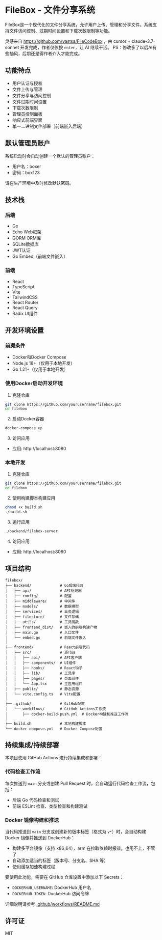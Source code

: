 # FileBox - 文件分享系统

FileBox是一个现代化的文件分享系统，允许用户上传、管理和分享文件。系统支持文件访问控制、过期时间设置和下载次数限制等功能。

灵感来自 https://github.com/vastsa/FileCodeBox ，由 cursor + claude-3.7-sonnet 开发完成，作者仅仅按 `enter`，让 AI 继续干活。
PS：修改多了以后AI有些抽风，后期还是得作者介入才能完成。

## 功能特点

- 用户认证与授权
- 文件上传与管理
- 文件分享与访问控制
- 文件过期时间设置
- 下载次数限制
- 管理员控制面板
- 响应式前端界面
- 单一二进制文件部署（前端嵌入后端）

## 默认管理员账户

系统启动时会自动创建一个默认的管理员账户：
- 用户名：boxer
- 密码：box123

请在生产环境中及时修改默认密码。

## 技术栈

### 后端
- Go
- Echo Web框架
- GORM ORM库
- SQLite数据库
- JWT认证
- Go Embed（前端文件嵌入）

### 前端
- React
- TypeScript
- Vite
- TailwindCSS
- React Router
- React Query
- Radix UI组件

## 开发环境设置

### 前提条件
- Docker和Docker Compose
- Node.js 18+（仅用于本地开发）
- Go 1.21+（仅用于本地开发）

### 使用Docker启动开发环境

1. 克隆仓库
```bash
git clone https://github.com/yourusername/filebox.git
cd filebox
```

2. 启动Docker容器
```bash
docker-compose up
```

3. 访问应用
- 应用: http://localhost:8080

### 本地开发

1. 克隆仓库
```bash
git clone https://github.com/yourusername/filebox.git
cd filebox
```

2. 使用构建脚本构建应用
```bash
chmod +x build.sh
./build.sh
```

3. 运行应用
```bash
./backend/filebox-server
```

4. 访问应用
- 应用: http://localhost:8080

## 项目结构

```
filebox/
├── backend/             # Go后端代码
│   ├── api/             # API处理器
│   ├── config/          # 配置
│   ├── middleware/      # 中间件
│   ├── models/          # 数据模型
│   ├── services/        # 业务逻辑
│   ├── filestore/       # 文件存储
│   ├── utils/           # 工具函数
│   ├── frontend_dist/   # 嵌入的前端构建产物
│   ├── main.go          # 入口文件
│   └── embed.go         # 前端文件嵌入
│
├── frontend/            # React前端代码
│   ├── src/             # 源代码
│   │   ├── api/         # API客户端
│   │   ├── components/  # UI组件
│   │   ├── hooks/       # React钩子
│   │   ├── lib/         # 工具库
│   │   ├── pages/       # 页面组件
│   │   └── App.tsx      # 主应用组件
│   ├── public/          # 静态资源
│   └── vite.config.ts   # Vite配置
│
├── .github/             # GitHub配置
│   └── workflows/       # GitHub Actions工作流
│       ├── docker-build-push.yml  # Docker构建和推送工作流
│
├── build.sh             # 本地构建脚本
└── docker-compose.yml   # Docker Compose配置
```

## 持续集成/持续部署

本项目使用 GitHub Actions 进行持续集成和部署：

### 代码检查工作流

每次推送到 `main` 分支或创建 Pull Request 时，会自动运行代码检查工作流，包括：

- 后端 Go 代码检查和测试
- 前端 ESLint 检查、类型检查和构建测试

### Docker 镜像构建和推送

当代码推送到 `main` 分支或创建新的版本标签（格式为 `v*`）时，会自动构建 Docker 镜像并推送到 DockerHub：

- 构建多平台镜像（支持 x86_64），arm 在拉取依赖时报错，也用不上，不管了
- 自动添加适当的标签（版本号、分支名、SHA 等）
- 使用缓存加速构建过程

要使用此功能，需要在 GitHub 仓库设置中添加以下 Secrets：
- `DOCKERHUB_USERNAME`: DockerHub 用户名
- `DOCKERHUB_TOKEN`: DockerHub 访问令牌

详细说明请参考 [.github/workflows/README.md](.github/workflows/README.md)

## 许可证

MIT
